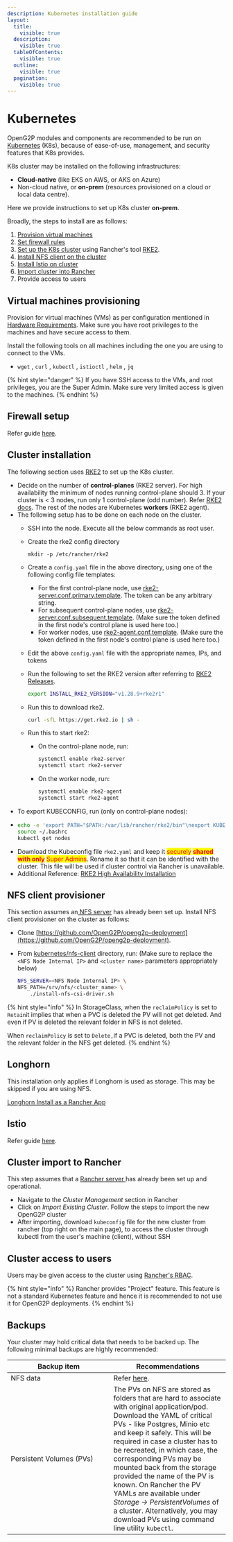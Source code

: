 ```yaml
---
description: Kubernetes installation guide
layout:
  title:
    visible: true
  description:
    visible: true
  tableOfContents:
    visible: true
  outline:
    visible: true
  pagination:
    visible: true
---
```


# Kubernetes

OpenG2P modules and components are recommended to be run on [Kubernetes](https://kubernetes.io/) (K8s), because of ease-of-use, management, and security features that K8s provides.

K8s cluster may be installed on the following infrastructures:

* **Cloud-native** (like EKS on AWS, or AKS on Azure)
* Non-cloud native, or **on-prem** (resources provisioned on a cloud or local data centre).

Here we provide instructions to set up K8s cluster **on-prem**.

Broadly, the steps to install are as follows:

1. [Provision virtual machines ](./#provision-virtual-machines)
2. [Set firewall rules](./#firewall-setup)
3. [Set up the K8s cluster](./#cluster-installation) using Rancher's tool [RKE2](https://docs.rke2.io/).
4. [Install NFS client on the cluster](./#nfs-client-provisioner)
5. [Install Istio on cluster](./#istio)
6. [Import cluster into Rancher](./#cluster-import-to-rancher)
7. Provide access to users

## Virtual machines provisioning

Provision for virtual machines (VMs) as per configuration mentioned in [Hardware Requirements](../../../hardware-requirements.md). Make sure you have root privileges to the machines and have secure access to them.

Install the following tools on all machines including the one you are using to connect to the VMs.

* `wget` , `curl` , `kubectl` , `istioctl` , `helm` , `jq`

{% hint style="danger" %}
If you have SSH access to the VMs, and root privileges, you are the Super Admin. Make sure very limited access is given to the machines.&#x20;
{% endhint %}

## Firewall setup

Refer guide [here](firewall.md).

## Cluster installation

The following section uses [RKE2](https://docs.rke2.io) to set up the K8s cluster.

* Decide on the number of **control-planes** (RKE2 server).  For high availability the minimum of nodes running control-plane should 3. If your cluster is < 3 nodes,  run only 1 control-plane (odd number). Refer [RKE2 docs](https://docs.rke2.io/install/ha). The rest of the nodes are Kubernetes **workers** (RKE2 agent).
* The following setup has to be done on each node on the cluster.
  * SSH into the node.  Execute all the below commands as root user.
  *   Create the rke2 config directory

      ```
      mkdir -p /etc/rancher/rke2
      ```
  * Create a `config.yaml` file in the above directory, using one of the following config file templates:
    * For the first control-plane node, use [rke2-server.conf.primary.template](https://github.com/OpenG2P/openg2p-deployment/blob/main/kubernetes/rke2/rke2-server.conf.primary.template). The token can be any arbitrary string.
    * For subsequent control-plane nodes, use [rke2-server.conf.subsequent.template](https://github.com/OpenG2P/openg2p-deployment/blob/main/kubernetes/rke2/rke2-server.conf.subsequent.template). (Make sure the token defined in the first node's control plane is used here too.)
    * For worker nodes, use [rke2-agent.conf.template](https://github.com/OpenG2P/openg2p-deployment/blob/main/kubernetes/rke2/rke2-agent.conf.template).  (Make sure the token defined in the first node's control plane is used here too.)
  * Edit the above `config.yaml` file with the appropriate names, IPs, and tokens
  *   Run the following to set the RKE2 version after referring to [RKE2 Releases](https://github.com/rancher/rke2/releases).

      ```bash
      export INSTALL_RKE2_VERSION="v1.28.9+rke2r1"
      ```
  *   Run this to download rke2.

      ```bash
      curl -sfL https://get.rke2.io | sh -
      ```
  * Run this to start rke2:
    *   On the control-plane node, run:

        ```bash
        systemctl enable rke2-server
        systemctl start rke2-server
        ```
    *   On the worker node, run:

        ```bash
        systemctl enable rke2-agent
        systemctl start rke2-agent
        ```
* To export KUBECONFIG, run (only on control-plane nodes):
* ```bash
  echo -e 'export PATH="$PATH:/var/lib/rancher/rke2/bin"\nexport KUBECONFIG="/etc/rancher/rke2/rke2.yaml"' >> ~/.bashrc
  source ~/.bashrc
  kubectl get nodes    
  ```
* Download the Kubeconfig file `rke2.yaml` and keep it <mark style="color:red;">securely</mark> <mark style="color:red;"></mark><mark style="color:red;">**shared with only**</mark> <mark style="color:red;"></mark><mark style="color:red;">Super Admins</mark>. Rename it so that it can be identified with the cluster. This file will be used if cluster control via Rancher is unavailable.
* Additional Reference: [RKE2 High Availability Installation](https://docs.rke2.io/install/ha)

## NFS client provisioner&#x20;

This section assumes an[ NFS server](../../nfs-server.md) has already been set up.  Install NFS client provisioner on the cluster as follows:

* Clone [https://github.com/OpenG2P/openg2p-deployment](https://github.com/OpenG2P/openg2p-deployment).
*   From [kubernetes/nfs-client](https://github.com/OpenG2P/openg2p-deployment/tree/main/kubernetes/nfs-client) directory, run: (Make sure to replace the `<NFS Node Internal IP>` and `<cluster name>` parameters appropriately below)

    ```bash
    NFS_SERVER=<NFS Node Internal IP> \
    NFS_PATH=/srv/nfs/<cluster_name> \
        ./install-nfs-csi-driver.sh
    ```

{% hint style="info" %}
In StorageClass, when the `reclaimPolicy` is set to `Retain`it implies that when a PVC is deleted the PV will not get deleted. And even if PV is deleted the relevant folder in NFS is not deleted.

When `reclaimPolicy` is set to `Delete,`if a PVC is deleted, both the PV and the relevant folder in the NFS get deleted.
{% endhint %}

## Longhorn&#x20;

This installation only applies if Longhorn is used as storage. This may be skipped if you are using NFS.

[Longhorn Install as a Rancher App](https://longhorn.io/docs/1.3.2/deploy/install/install-with-rancher/)

## Istio

Refer guide [here](istio.md).

## Cluster import to Rancher

This step assumes that a [Rancher server ](../../rancher.md)has already been set up and operational.

* Navigate to the _Cluster Management_ section in Rancher
* Click on _Import Existing Cluster_. Follow the steps to import the new OpenG2P cluster
* After importing, download `kubeconfig` file for the new cluster from rancher (top right on the main page), to access the cluster through kubectl from the user's machine (client), without SSH

## Cluster access to users

Users may be given access to the cluster using [Rancher's RBAC](https://ranchermanager.docs.rancher.com/how-to-guides/new-user-guides/authentication-permissions-and-global-configuration/manage-role-based-access-control-rbac).&#x20;

{% hint style="info" %}
Rancher provides "Project" feature. This feature is not a standard Kubernetes feature and hence it is recommended to not use it for OpenG2P deployments.
{% endhint %}

## Backups

Your cluster may hold critical data that needs to be backed up.  The following minimal backups are highly recommended:

<table><thead><tr><th width="221">Backup item</th><th>Recommendations</th></tr></thead><tbody><tr><td>NFS data</td><td>Refer <a href="../../nfs-server.md#backups">here</a>.</td></tr><tr><td>Persistent Volumes (PVs)</td><td>The PVs on NFS are stored as folders that are hard to associate with original application/pod. Download the YAML of critical PVs - like Postgres, Minio etc and keep it safely. This will be required in case a cluster has to be recreated, in which case, the corresponding PVs may be mounted back from the storage provided the name of the PV is known. On Rancher the PV YAMLs are available under <em>Storage -> PersistentVolumes</em> of a cluster.  Alternatively, you may  download PVs using command line utility <code>kubectl</code>.</td></tr></tbody></table>
